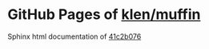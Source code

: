 GitHub Pages of [klen/muffin](https://github.com/klen/muffin.git)
===
Sphinx html documentation of [41c2b076](https://github.com/klen/muffin/tree/41c2b0760dc3cb87a5033ea33d6379dd78a3fccf)

